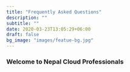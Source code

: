 ```yaml
---
title: "Frequently Asked Questions"
description: ""
subtitle: ""
date: 2020-03-23T13:05:29+06:00
draft: false
bg_image: "images/featue-bg.jpg"
---
```


### Welcome to Nepal Cloud Professionals
